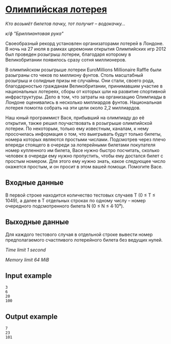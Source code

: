 # [Олимпийская лотерея](https://www.e-olymp.com/en/problems/3608)

_Кто возьмёт билетов пачку, тот получит – водокачку…_

_к/ф "Бриллиантовая рука"_


Своеобразный рекорд установлен организаторами лотерей в Лондоне. В ночь на 27 июля в рамках церемонии открытия Олимпийских игр 2012 был проведен розыгрыш лотереи, благодаря которому в Великобритании появилось сразу сотня миллионеров.

В олимпийском розыгрыше лотереи EuroMillions Millionaire Raffle были разыграны сто чеков по миллиону фунтов. Столь масштабный розыгрыш и солидные призы не случайны. Они стали, своего рода, благодарностью гражданам Великобритании, принимавшим участие в национальных лотереях, сборы от которых шли на развитие спортивной инфраструктуры. Дело в том, что затраты на организацию Олимпиады в Лондоне оценивались в несколько миллиардов фунтов. Национальная лотерея помогла собрать на эти цели около 2,2 миллиардов.

Наш юный программист Вася, прибывший на олимпиаду до её открытия, также решил поучаствовать в розыгрыше олимпийской лотереи. По некоторым, только ему известным, каналам, к нему просочилась информация о том, что выигрывать будут только билеты, номера которых являются простыми числами. Подсмотрев через плечо впереди стоящего в очереди за лотерейными билетами покупателя номер купленного им билета, Васе нужно быстро посчитать, сколько человек в очереди ему нужно пропустить, чтобы ему достался билет с простым номером. Для этого ему нужно знать, какое следующее число окажется простым, и он просит в этом вашей помощи. Помогите Васе.

## Входные данные

В первой строке находится количество тестовых случаев T (0 ≤ T ≤ 1049), а далее в T отдельных строках по одному числу – номер очередного подсмотренного билета N (0 ≤ N ≤ 4·10⁹).

## Выходные данные

Для каждого тестового случая в отдельной строке вывести номер предполагаемого счастливого лотерейного билета без ведущих нулей.

_Time limit 1 second_

_Memory limit 64 MiB_

## Input example
```
3
6
20
100
```

## Output example
```
7
23
101
```
